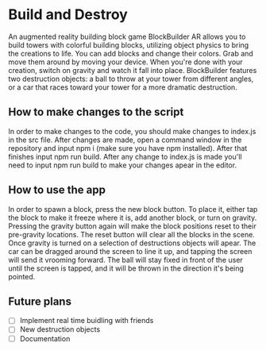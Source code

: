# Build and Destroy

An augmented reality building block game
BlockBuilder AR allows you to build towers with colorful building blocks, utilizing object physics to bring the creations to life. You can add blocks and change their colors. Grab and move them around by moving your device. When you're done with your creation, switch on gravity and watch it fall into place. BlockBuilder features two destruction objects: a ball to throw at your tower from different angles, or a car that races toward your tower for a more dramatic destruction.

## How to make changes to the script

   In order to make changes to the code, you should make changes to index.js in the src file. After changes are made, open a command window in the repository and input npm i (make sure you have npm installed).  After that finishes input npm run build. After any change to index.js is made you'll need to input npm run build to make your changes apear in the editor.

## How to use the app
   
   In order to spawn a block, press the new block button. To place it, either tap the block to make it freeze where it is, add another block, or turn on gravity. Pressing the gravity button again will make the block positions reset to their pre-gravity locations. The reset button will clear all the blocks in the scene. 
   Once gravity is turned on a selection of destructions objects will apear. The car can be dragged around the screen to line it up, and tapping the screen will send it vrooming forward. The ball will stay fixed in front of the user until the screen is tapped, and it will be thrown in the direction it's being pointed.


## Future plans
- [ ] Implement real time buidling with friends
- [ ] New destruction objects
- [ ] Documentation 
